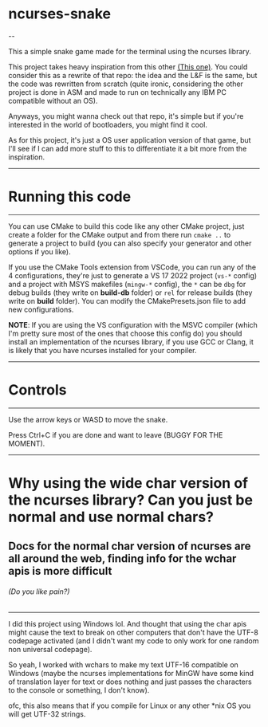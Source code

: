 # ncurses-snake

--

This a simple snake game made for the terminal using the ncurses library.  

This project takes heavy inspiration from this other [(This one)](https://github.com/Shellyda/snake-game-bootloader-project.git).
You could consider this as a rewrite of that repo: the idea and the L&F is the same, but the code was rewritten from scratch
(quite ironic, considering the other project is done in ASM and made to run on technically any IBM PC compatible without an OS).  

Anyways, you might wanna check out that repo, it's simple but if you're interested in the world of bootloaders, you might
find it cool.

As for this project, it's just a OS user application version of that game, but I'll see if I can add more stuff to this to
differentiate it a bit more from the inspiration.

---

# Running this code

---

You can use CMake to build this code like any other CMake project, just create a folder for the CMake output and from there
run ```cmake ..``` to generate a project to build (you can also specify your generator and other options if you like).

If you use the CMake Tools extension from VSCode, you can run any of the 4 configurations, they're just to generate a VS 17 2022
project (```vs-*``` config) and a project with MSYS makefiles (```mingw-*``` config), the ```*``` can be ```dbg```
for debug builds (they write on __build-db__ folder) or ```rel``` for release builds (they write on __build__ folder). You can
modify the CMakePresets.json file to add new configurations.

**NOTE**: If you are using the VS configuration with the MSVC compiler (which I'm pretty sure most of the ones that choose this
config do) you should install an implementation of the ncurses library, if you use GCC or Clang, it is likely that you have
ncurses installed for your compiler.

---

# Controls

---

Use the arrow keys or WASD to move the snake.

Press Ctrl+C if you are done and want to leave (BUGGY FOR THE MOMENT).

---

# Why using the wide char version of the ncurses library? Can you just be normal and use normal chars?

## Docs for the normal char version of ncurses are all around the web, finding info for the wchar apis is more difficult

###### (Do you like pain?)

---

I did this project using Windows lol. And thought that using the char apis might cause the text to break on other computers
that don't have the UTF-8 codepage activated (and I didn't want my code to only work for one random non universal codepage).

So yeah, I worked with wchars to make my text UTF-16 compatible on Windows (maybe the ncurses implementations for MinGW have
some kind of translation layer for text or does nothing and just passes the characters to the console or something, I don't
know).

ofc, this also means that if you compile for Linux or any other *nix OS you will get UTF-32 strings.
